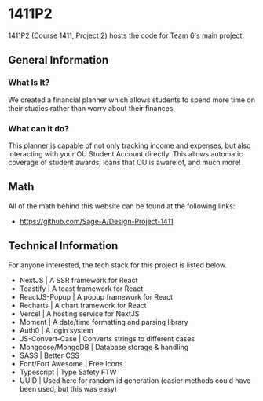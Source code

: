 # 1411P2

1411P2 (Course 1411, Project 2) hosts the code for Team 6's main project.

## General Information

### What Is It?

We created a financial planner which allows students to spend more time on their studies rather than worry about their finances.

### What can it do?

This planner is capable of not only tracking income and expenses, but also interacting with your OU Student Account directly. This allows automatic coverage of student awards, loans that OU is aware of, and much more!

## Math

All of the math behind this website can be found at the following links:
 - https://github.com/Sage-A/Design-Project-1411

## Technical Information

For anyone interested, the tech stack for this project is listed below.  

 - NextJS | A SSR framework for React
 - Toastify | A toast framework for React
 - ReactJS-Popup | A popup framework for React
 - Recharts | A chart framework for React
 - Vercel | A hosting service for NextJS
 - Moment | A date/time formatting and parsing library
 - Auth0 | A login system
 - JS-Convert-Case | Converts strings to different cases
 - Mongoose/MongoDB | Database storage & handling
 - SASS | Better CSS
 - Font/Fort Awesome | Free Icons
 - Typescript | Type Safety FTW
 - UUID | Used here for random id generation (easier methods could have been used, but this was easy)
